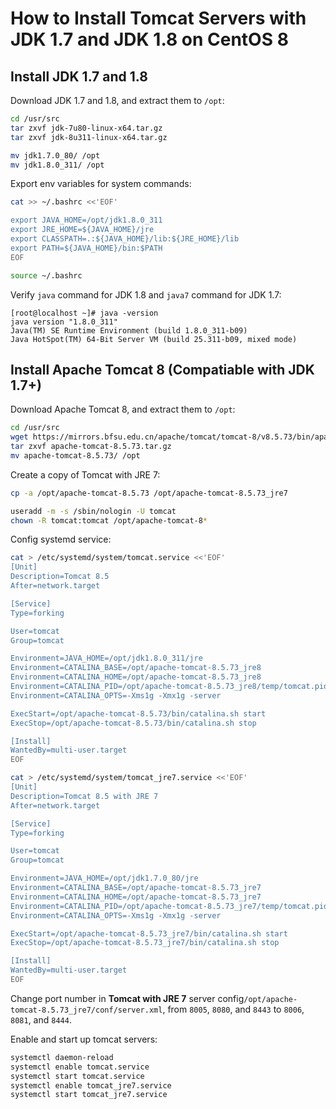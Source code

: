 # How to Install Tomcat Servers with JDK 1.7 and JDK 1.8 on CentOS 8

## Install JDK 1.7 and 1.8

Download JDK 1.7 and 1.8, and extract them to `/opt`:

```sh
cd /usr/src
tar zxvf jdk-7u80-linux-x64.tar.gz
tar zxvf jdk-8u311-linux-x64.tar.gz

mv jdk1.7.0_80/ /opt
mv jdk1.8.0_311/ /opt
```

Export env variables for system commands:

```sh
cat >> ~/.bashrc <<'EOF'

export JAVA_HOME=/opt/jdk1.8.0_311
export JRE_HOME=${JAVA_HOME}/jre
export CLASSPATH=.:${JAVA_HOME}/lib:${JRE_HOME}/lib
export PATH=${JAVA_HOME}/bin:$PATH
EOF

source ~/.bashrc
```

Verify `java` command for JDK 1.8 and `java7` command for JDK 1.7:

```
[root@localhost ~]# java -version
java version "1.8.0_311"
Java(TM) SE Runtime Environment (build 1.8.0_311-b09)
Java HotSpot(TM) 64-Bit Server VM (build 25.311-b09, mixed mode)
```

## Install Apache Tomcat 8 (Compatiable with JDK 1.7+)

Download Apache Tomcat 8, and extract them to `/opt`:

```sh
cd /usr/src
wget https://mirrors.bfsu.edu.cn/apache/tomcat/tomcat-8/v8.5.73/bin/apache-tomcat-8.5.73.tar.gz
tar zxvf apache-tomcat-8.5.73.tar.gz
mv apache-tomcat-8.5.73/ /opt
```

Create a copy of Tomcat with JRE 7:

```sh
cp -a /opt/apache-tomcat-8.5.73 /opt/apache-tomcat-8.5.73_jre7

useradd -m -s /sbin/nologin -U tomcat
chown -R tomcat:tomcat /opt/apache-tomcat-8*
```

Config systemd service:

```sh
cat > /etc/systemd/system/tomcat.service <<'EOF'
[Unit]
Description=Tomcat 8.5
After=network.target

[Service]
Type=forking

User=tomcat
Group=tomcat

Environment=JAVA_HOME=/opt/jdk1.8.0_311/jre
Environment=CATALINA_BASE=/opt/apache-tomcat-8.5.73_jre8
Environment=CATALINA_HOME=/opt/apache-tomcat-8.5.73_jre8
Environment=CATALINA_PID=/opt/apache-tomcat-8.5.73_jre8/temp/tomcat.pid
Environment=CATALINA_OPTS=-Xms1g -Xmx1g -server

ExecStart=/opt/apache-tomcat-8.5.73/bin/catalina.sh start
ExecStop=/opt/apache-tomcat-8.5.73/bin/catalina.sh stop

[Install]
WantedBy=multi-user.target
EOF

cat > /etc/systemd/system/tomcat_jre7.service <<'EOF'
[Unit]
Description=Tomcat 8.5 with JRE 7
After=network.target

[Service]
Type=forking

User=tomcat
Group=tomcat

Environment=JAVA_HOME=/opt/jdk1.7.0_80/jre
Environment=CATALINA_BASE=/opt/apache-tomcat-8.5.73_jre7
Environment=CATALINA_HOME=/opt/apache-tomcat-8.5.73_jre7
Environment=CATALINA_PID=/opt/apache-tomcat-8.5.73_jre7/temp/tomcat.pid
Environment=CATALINA_OPTS=-Xms1g -Xmx1g -server

ExecStart=/opt/apache-tomcat-8.5.73_jre7/bin/catalina.sh start
ExecStop=/opt/apache-tomcat-8.5.73_jre7/bin/catalina.sh stop

[Install]
WantedBy=multi-user.target
EOF
```

Change port number in **Tomcat with JRE 7** server config`/opt/apache-tomcat-8.5.73_jre7/conf/server.xml`, from `8005`, `8080`, and `8443`  to `8006`, `8081`, and `8444`.

Enable and start up tomcat servers:

```sh
systemctl daemon-reload
systemctl enable tomcat.service
systemctl start tomcat.service
systemctl enable tomcat_jre7.service
systemctl start tomcat_jre7.service
```
